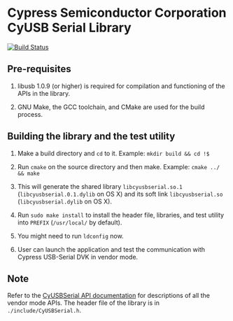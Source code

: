 # Cypress Semiconductor Corporation CyUSB Serial Library

[![Build Status](https://travis-ci.org/cyrozap/libcyusbserial.svg?branch=master)](https://travis-ci.org/cyrozap/libcyusbserial)

## Pre-requisites

1. libusb 1.0.9 (or higher) is required for compilation and functioning of the
   APIs in the library.

2. GNU Make, the GCC toolchain, and CMake are used for the build process.


## Building the library and the test utility

1. Make a build directory and `cd` to it. Example: `mkdir build && cd !$`

2. Run `cmake` on the source directory and then make. Example:
   `cmake ../ && make`

3. This will generate the shared library `libcyusbserial.so.1`
   (`libcyusbserial.0.1.dylib` on OS X) and its soft link `libcyusbserial.so`
   (`libcyusbserial.dylib` on OS X).

4. Run `sudo make install` to install the header file, libraries, and test
   utility into `PREFIX` (`/usr/local/` by default).

5. You might need to run `ldconfig` now.

6. User can launch the application and test the communication with Cypress
   USB-Serial DVK in vendor mode.


## Note
Refer to the [CyUSBSerial API documentation][1] for descriptions of all the
vendor mode APIs. The header file of the library is in
`./include/CyUSBSerial.h`.

[1]: http://www.cypress.com/?docID=45725
